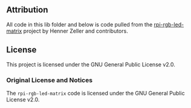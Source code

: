 ## Attribution

All code in this lib folder and below is code pulled from the [rpi-rgb-led-matrix](https://github.com/hzeller/rpi-rgb-led-matrix) project by Henner Zeller and contributors.

## License

This project is licensed under the GNU General Public License v2.0. 

### Original License and Notices

The `rpi-rgb-led-matrix` code is licensed under the GNU General Public License v2.0. 
